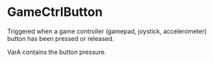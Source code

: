 # GameCtrlButton

Triggered when a game controller (gamepad, joystick, accelerometer)
button has been pressed or released.

VarA contains the button pressure.
